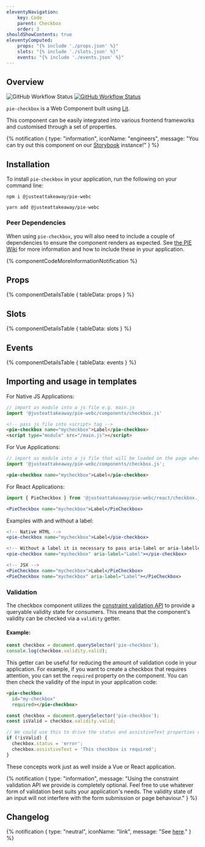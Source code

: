 ```yaml
---
eleventyNavigation:
    key: Code
    parent: Checkbox
    order: 3
shouldShowContents: true
eleventyComputed:
    props: "{% include './props.json' %}"
    slots: "{% include './slots.json' %}"
    events: "{% include './events.json' %}"
---
```


## Overview

<p>
  <a href="https://www.npmjs.com/@justeattakeaway/pie-checkbox" style="text-decoration: none">
    <img alt="GitHub Workflow Status" src="https://img.shields.io/npm/v/@justeattakeaway/pie-checkbox.svg?label=pie-checkbox">
  </a>

  <a href="https://www.npmjs.com/package/@justeattakeaway/pie-webc">
    <img alt="GitHub Workflow Status" src="https://img.shields.io/npm/v/@justeattakeaway/pie-webc.svg?label=pie-webc">
  </a>
</p>

`pie-checkbox` is a Web Component built using [Lit](https://lit.dev/).

This component can be easily integrated into various frontend frameworks and customised through a set of properties.

{% notification {
  type: "information",
  iconName: "engineers",
  message: "You can try out this component on our [Storybook](https://webc.pie.design/?path=/story/checkbox) instance!"
} %}

## Installation

To install `pie-checkbox` in your application, run the following on your command line:

```shell
npm i @justeattakeaway/pie-webc
```

```shell
yarn add @justeattakeaway/pie-webc
```

### Peer Dependencies

When using `pie-checkbox`, you will also need to include a couple of dependencies to ensure the component renders as expected. See [the PIE Wiki](https://github.com/justeattakeaway/pie/wiki/Getting-started-with-PIE-Web-Components#expected-dependencies) for more information and how to include these in your application.

{% componentCodeMoreInformationNotification %}

## Props

{% componentDetailsTable {
  tableData: props
} %}

## Slots

{% componentDetailsTable {
  tableData: slots
} %}

## Events

{% componentDetailsTable {
  tableData: events
} %}

## Importing and usage in templates

For Native JS Applications:
```js
// import as module into a js file e.g. main.js
import '@justeattakeaway/pie-webc/components/checkbox.js'
```

```html
<!-- pass js file into <script> tag -->
<pie-checkbox name="mycheckbox">Label</pie-checkbox>
<script type="module" src="/main.js"></script>
```

For Vue Applications:

```js
// import as module into a js file that will be loaded on the page where the component is used.
import '@justeattakeaway/pie-webc/components/checkbox.js';
```

```html
<pie-checkbox name="mycheckbox">Label</pie-checkbox>
```

For React Applications:

```jsx
import { PieCheckbox } from '@justeattakeaway/pie-webc/react/checkbox.js';

<PieCheckbox name="mycheckbox">Label</PieCheckbox>
```

Examples with and without a label:

```jsx
<!-- Native HTML -->
<pie-checkbox name="mycheckbox">Label</pie-checkbox>

<!-- Without a label it is necessary to pass aria-label or aria-labelledby attributes to the component  -->
<pie-checkbox name="mycheckbox" aria-label="Label"></pie-checkbox>

<!-- JSX -->
<PieCheckbox name="mycheckbox">Label</PieCheckbox>
<PieCheckbox name="mycheckbox" aria-label="Label"></PieCheckbox>
```
### Validation
The checkbox component utilizes the [constraint validation API](https://developer.mozilla.org/en-US/docs/Web/HTML/Constraint_validation) to provide a queryable validity state for consumers. This means that the component's validity can be checked via a `validity` getter.

#### Example:
```js
const checkbox = document.querySelector('pie-checkbox');
console.log(checkbox.validity.valid);
```

This getter can be useful for reducing the amount of validation code in your application. For example, if you want to create a checkbox that requires attention, you can set the `required` property on the component. You can then check the validity of the input in your application code:

```html
<pie-checkbox
  id="my-checkbox"
  required></pie-checkbox>
```

```js
const checkbox = document.querySelector('pie-checkbox');
const isValid = checkbox.validity.valid;

// We could use this to drive the status and assistiveText properties on our checkbox (this would likely be inside a submit event handler in a real application)
if (!isValid) {
  checkbox.status = 'error';
  checkbox.assistiveText = 'This checkbox is required';
}
```

These concepts work just as well inside a Vue or React application.

{% notification {
type: "information",
message: "Using the constraint validation API we provide is completely optional. Feel free to use whatever form of validation best suits your application's needs. The validity state of an input will not interfere with the form submission or page behaviour."
} %}

## Changelog

{% notification {
  type: "neutral",
  iconName: "link",
  message: "See [here](https://github.com/justeattakeaway/pie/blob/main/packages/components/pie-checkbox/CHANGELOG.md)."
} %}
